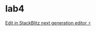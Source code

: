 # lab4

[Edit in StackBlitz next generation editor ⚡️](https://stackblitz.com/~/github.com/xdyeama/lab4)
